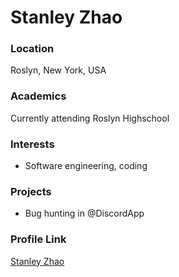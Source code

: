 # Stanley Zhao

### Location

Roslyn, New York, USA

### Academics

Currently attending Roslyn Highschool

### Interests

- Software engineering, coding

### Projects

- Bug hunting in @DiscordApp

### Profile Link

[Stanley Zhao](https://github.com/OGr0cket)
